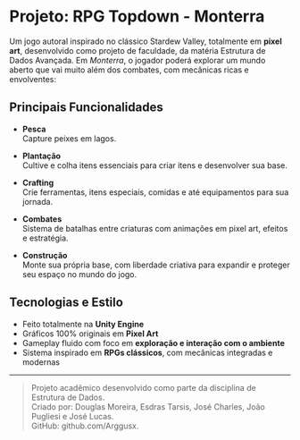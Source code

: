 # Projeto: RPG Topdown - Monterra

Um jogo autoral inspirado no clássico Stardew Valley, totalmente em **pixel art**, desenvolvido como projeto de faculdade, da matéria Estrutura de Dados Avançada. Em *Monterra*, o jogador poderá explorar um mundo aberto que vai muito além dos combates, com mecânicas ricas e envolventes:

## Principais Funcionalidades

- **Pesca**  
  Capture peixes em lagos.

- **Plantação**  
  Cultive e colha itens essenciais para criar itens e desenvolver sua base.

- **Crafting**  
  Crie ferramentas, itens especiais, comidas e até equipamentos para sua jornada.

- **Combates**  
  Sistema de batalhas entre criaturas com animações em pixel art, efeitos e estratégia.

- **Construção**  
  Monte sua própria base, com liberdade criativa para expandir e proteger seu espaço no mundo do jogo.

## Tecnologias e Estilo

- Feito totalmente na **Unity Engine** 
- Gráficos 100% originais em **Pixel Art**
- Gameplay fluido com foco em **exploração e interação com o ambiente**
- Sistema inspirado em **RPGs clássicos**, com mecânicas integradas e modernas

---

> Projeto acadêmico desenvolvido como parte da disciplina de Estrutura de Dados.  
> Criado por: Douglas Moreira, Esdras Tarsis, José Charles, João Pugliesi e José Lucas.   
> GitHub: github.com/Arggusx.
